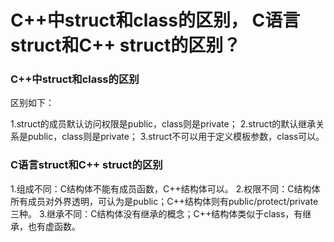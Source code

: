 # C++中struct和class的区别，  C语言struct和C++ struct的区别？

### C++中struct和class的区别
区别如下：

  1.struct的成员默认访问权限是public，class则是private；
  2.struct的默认继承关系是public，class则是private；
  3.struct不可以用于定义模板参数，class可以。

### C语言struct和C++ struct的区别

  1.组成不同：C结构体不能有成员函数，C++结构体可以。
  2.权限不同：C结构体所有成员对外界透明，可认为是public；C++结构体则有public/protect/private三种。
  3.继承不同：C结构体没有继承的概念；C++结构体类似于class，有继承，也有虚函数。
